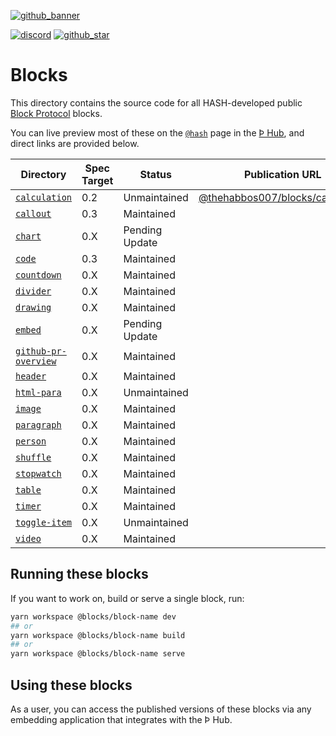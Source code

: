 [github_banner]: https://hash.dev/?utm_medium=organic&utm_source=github_readme_hash-repo_blocks
[github_star]: https://github.com/hashintel/hash/tree/main/blocks#
[discord]: https://hash.ai/discord?utm_medium=organic&utm_source=github_readme_hash-repo_blocks
[`calculation`]: calculation
[`callout`]: callout
[`chart`]: chart
[`code`]: code
[`countdown`]: countdown
[`divider`]: divider
[`drawing`]: drawing
[`embed`]: embed
[`github-pr-overview`]: github-pr-overview
[`header`]: header
[`html-para`]: html-para
[`image`]: image
[`paragraph`]: paragraph
[`person`]: person
[`shuffle`]: shuffle
[`stopwatch`]: stopwatch
[`table`]: table
[`timer`]: timer
[`toggle-item`]: toggle-item
[`video`]: video

[![github_banner](https://hash.ai/cdn-cgi/imagedelivery/EipKtqu98OotgfhvKf6Eew/5a38c5f3-6474-4b6c-71e6-ecf01914f000/github)][github_banner]

[![discord](https://img.shields.io/discord/840573247803097118)][discord] [![github_star](https://img.shields.io/github/stars/hashintel/hash?label=Star%20on%20GitHub&style=social)][github_star]

# Blocks

This directory contains the source code for all HASH-developed public [Block Protocol](https://blockprotocol.org/) blocks.

You can live preview most of these on the [`@hash`](https://blockprotocol.org/@hash/blocks) page in the [Þ Hub](https://blockprotocol.org/hub), and direct links are provided below.

| Directory              | Spec Target | Status         | Publication URL                                                                                | Description |
| ---------------------- | ----------- | -------------- | ---------------------------------------------------------------------------------------------- | ----------- |
| [`calculation`]        | 0.2         | Unmaintained   | [@thehabbos007/blocks/calculation](https://blockprotocol.org/@thehabbos007/blocks/calculation) |             |
| [`callout`]            | 0.3         | Maintained     |                                                                                                |             |
| [`chart`]              | 0.X         | Pending Update |                                                                                                |             |
| [`code`]               | 0.3         | Maintained     |                                                                                                |             |
| [`countdown`]          | 0.X         | Maintained     |                                                                                                |             |
| [`divider`]            | 0.X         | Maintained     |                                                                                                |             |
| [`drawing`]            | 0.X         | Maintained     |                                                                                                |             |
| [`embed`]              | 0.X         | Pending Update |                                                                                                |             |
| [`github-pr-overview`] | 0.X         | Maintained     |                                                                                                |             |
| [`header`]             | 0.X         | Maintained     |                                                                                                |             |
| [`html-para`]          | 0.X         | Unmaintained   |                                                                                                |             |
| [`image`]              | 0.X         | Maintained     |                                                                                                |             |
| [`paragraph`]          | 0.X         | Maintained     |                                                                                                |             |
| [`person`]             | 0.X         | Maintained     |                                                                                                |             |
| [`shuffle`]            | 0.X         | Maintained     |                                                                                                |             |
| [`stopwatch`]          | 0.X         | Maintained     |                                                                                                |             |
| [`table`]              | 0.X         | Maintained     |                                                                                                |             |
| [`timer`]              | 0.X         | Maintained     |                                                                                                |             |
| [`toggle-item`]        | 0.X         | Unmaintained   |                                                                                                |             |
| [`video`]              | 0.X         | Maintained     |                                                                                                |             |

## Running these blocks

If you want to work on, build or serve a single block, run:

```sh
yarn workspace @blocks/block-name dev
## or
yarn workspace @blocks/block-name build
## or
yarn workspace @blocks/block-name serve
```

## Using these blocks

As a user, you can access the published versions of these blocks via any embedding application that integrates with the Þ Hub.
